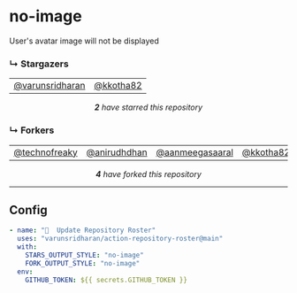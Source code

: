 # no-image
User's avatar image will not be displayed

### ↳ Stargazers

<!-- REPOSITORY_STARS:START -->
<table><tbody><tr><td align="center"><a href="https://github.com/varunsridharan" rel="nofollow">@varunsridharan</a> </td><td align="center"><a href="https://github.com/kkotha82" rel="nofollow">@kkotha82</a> </td></tr></tbody></table><p align="center"><i><b>2</b> have starred this repository</i></p>
<!-- REPOSITORY_STARS:END -->

### ↳ Forkers

<!-- REPOSITORY_FORKS:START -->
<table><tbody><tr><td align="center"><a href="https://github.com/technofreaky" rel="nofollow">@technofreaky</a> </td><td align="center"><a href="https://github.com/anirudhdhan" rel="nofollow">@anirudhdhan</a> </td><td align="center"><a href="https://github.com/aanmeegasaaral" rel="nofollow">@aanmeegasaaral</a> </td><td align="center"><a href="https://github.com/kkotha82" rel="nofollow">@kkotha82</a> </td></tr></tbody></table><p align="center"><i><b>4</b> have forked this repository</i></p>
<!-- REPOSITORY_FORKS:END -->

---

## Config

```yml
- name: "🐔  Update Repository Roster"
  uses: "varunsridharan/action-repository-roster@main"
  with:
    STARS_OUTPUT_STYLE: "no-image"
    FORK_OUTPUT_STYLE: "no-image"
  env:
    GITHUB_TOKEN: ${{ secrets.GITHUB_TOKEN }}
```